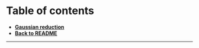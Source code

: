 # Table of contents

- **[Gaussian reduction](Gaussian-reduction.md)**
- **[Back to README](../README.md)**

---